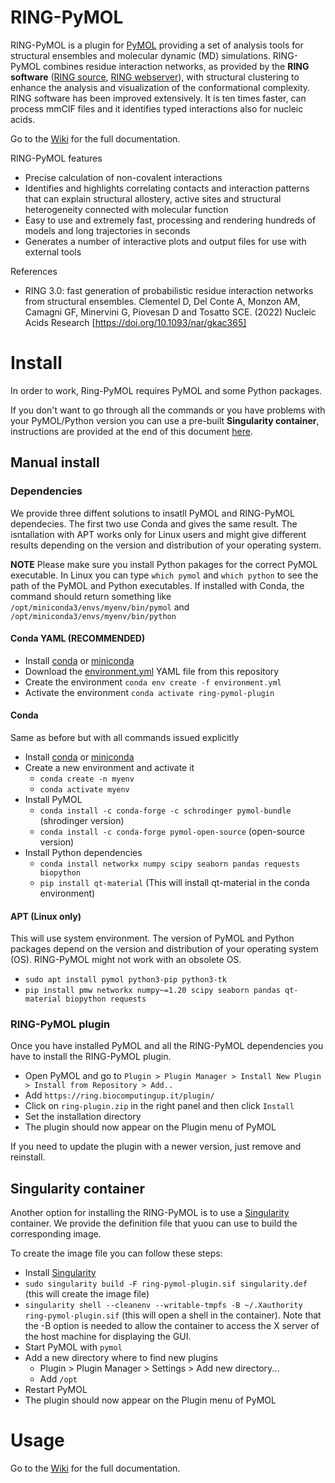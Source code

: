 # RING-PyMOL
RING-PyMOL is a plugin for [PyMOL](https://pymol.org/) providing a set of analysis tools for structural ensembles and molecular dynamic (MD) simulations. RING-PyMOL combines residue interaction networks, as provided by the **RING software** ([RING source](https://biocomputingup.it/download), [RING webserver](https://ring.biocomputingup.it/)), with structural clustering to enhance the analysis and visualization of the conformational complexity. RING software has been improved extensively. It is ten times faster, can process mmCIF files and it identifies typed interactions also for nucleic acids.

Go to the [Wiki](https://github.com/BioComputingUP/ring-pymol/wiki) for the full documentation.


RING-PyMOL features
- Precise calculation of non-covalent interactions 
- Identifies and highlights correlating contacts and interaction patterns that can explain structural allostery, active sites and structural heterogeneity connected with molecular function
- Easy to use and extremely fast, processing and rendering hundreds of models and long trajectories in seconds
- Generates a number of interactive plots and output files for use with external tools

References
- RING 3.0: fast generation of probabilistic residue interaction networks from structural ensembles.
Clementel D, Del Conte A, Monzon AM, Camagni GF, Minervini G, Piovesan D and Tosatto SCE.
(2022) Nucleic Acids Research [https://doi.org/10.1093/nar/gkac365]

# Install
In order to work, Ring-PyMOL requires PyMOL and some Python packages. 

If you don't want to go through 
all the commands or you have problems with your PyMOL/Python version you can use a pre-built **Singularity container**, 
instructions are provided at the end of this document [here](#singularity-container).

## Manual install
### Dependencies 
We provide three diffent solutions to insatll PyMOL and RING-PyMOL dependecies. The first two use Conda and gives the same result.
The isntallation with APT works only for Linux users and might give different results depending on the version and distribution of your operating system.

**NOTE**
Please make sure you install Python pakages for the correct PyMOL executable. 
In Linux you can type `which pymol` and `which python` to see the path of the PyMOL and Python executables. 
If installed with Conda, the command should return something like `/opt/miniconda3/envs/myenv/bin/pymol` and `/opt/miniconda3/envs/myenv/bin/python`

#### Conda YAML (RECOMMENDED)

- Install [conda](https://docs.conda.io/projects/conda/en/stable/user-guide/install/index.html) or [miniconda](https://docs.conda.io/en/latest/miniconda.html)
- Download the [environment.yml](environment.yml "download") YAML file from this repository
- Create the environment `conda env create -f environment.yml`
- Activate the environment `conda activate ring-pymol-plugin`

#### Conda
Same as before but with all commands issued explicitly

- Install [conda](https://docs.conda.io/projects/conda/en/stable/user-guide/install/index.html) or [miniconda](https://docs.conda.io/en/latest/miniconda.html)
- Create a new environment and activate it
    - `conda create -n myenv`
    - `conda activate myenv`
- Install PyMOL
    - `conda install -c conda-forge -c schrodinger pymol-bundle` (shrodinger version)
    - `conda install -c conda-forge pymol-open-source` (open-source version)
- Install Python dependencies
    - `conda install networkx numpy scipy seaborn pandas requests biopython`
    - `pip install qt-material` (This will install qt-material in the conda environment)

#### APT (Linux only)
This will use system environment. 
The version of PyMOL and Python packages depend on the version and distribution of your operating system (OS).
RING-PyMOL might not work with an obsolete OS.

- `sudo apt install pymol python3-pip python3-tk`
- `pip install pmw networkx numpy~=1.20 scipy seaborn pandas qt-material biopython requests`

### RING-PyMOL plugin
Once you have installed PyMOL and all the RING-PyMOL dependencies you have to install the RING-PyMOL plugin. 

- Open PyMOL and go to `Plugin > Plugin Manager > Install New Plugin > Install from Repository > Add..`
- Add `https://ring.biocomputingup.it/plugin/`
- Click on `ring-plugin.zip` in the right panel and then click `Install`
- Set the installation directory
- The plugin should now appear on the Plugin menu of PyMOL

If you need to update the plugin with a newer version, just remove and reinstall.

## Singularity container

Another option for installing the RING-PyMOL is to use a [Singularity](https://docs.sylabs.io/guides/latest/admin-guide/) container. We provide the definition file that yuou can use to build the corresponding image.

To create the image file you can follow these steps:
- Install [Singularity](https://docs.sylabs.io/guides/latest/admin-guide/)
- `sudo singularity build -F ring-pymol-plugin.sif singularity.def` (this will create the image file)
- `singularity shell --cleanenv --writable-tmpfs -B ~/.Xauthority ring-pymol-plugin.sif` (this will open a shell in the
  container).
  Note that the -B option is needed to allow the container to access the X server of the host machine for displaying the
  GUI.
- Start PyMOL with `pymol`
- Add a new directory where to find new plugins
    - Plugin > Plugin Manager > Settings > Add new directory...
    - Add `/opt`
- Restart PyMOL
- The plugin should now appear on the Plugin menu of PyMOL

# Usage

Go to the [Wiki](https://github.com/BioComputingUP/ring-pymol/wiki) for the full documentation.
